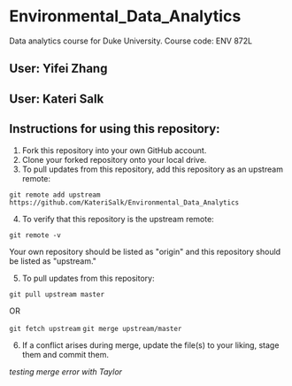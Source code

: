 # Environmental_Data_Analytics
Data analytics course for Duke University. Course code: ENV 872L


## User: Yifei Zhang

## User: Kateri Salk

## Instructions for using this repository:
1. Fork this repository into your own GitHub account.
2. Clone your forked repository onto your local drive.
3. To pull updates from this repository, add this repository as an upstream remote:

`git remote add upstream https://github.com/KateriSalk/Environmental_Data_Analytics`

4. To verify that this repository is the upstream remote:

`git remote -v`

Your own repository should be listed as "origin" and this repository should be listed as "upstream."

5. To pull updates from this repository:

`git pull upstream master`

OR

`git fetch upstream`
`git merge upstream/master`

6. If a conflict arises during merge, update the file(s) to your liking, stage them and commit them.

*testing merge error with Taylor*